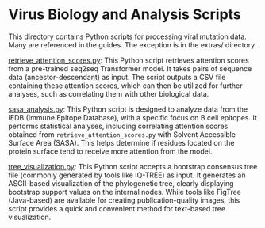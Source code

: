 # Virus Biology and Analysis Scripts

This directory contains Python scripts for processing viral mutation data. Many are referenced in the guides. The exception is in the extras/ directory.

[retrieve_attention_scores.py](./extras/retrieve_attention_scores.py): This Python script retrieves attention scores from a pre-trained seq2seq Transformer model. It takes pairs of sequence data (ancestor-descendant) as input. The script outputs a CSV file containing these attention scores, which can then be utilized for further analyses, such as correlating them with other biological data.
	
[sasa_analysis.py](./extras/sasa_analysis.py): This Python script is designed to analyze data from the IEDB (Immune Epitope Database), with a specific focus on B cell epitopes. It performs statistical analyses, including correlating attention scores obtained from `retrieve_attention_scores.py` with Solvent Accessible Surface Area (SASA). This helps determine if residues located on the protein surface tend to receive more attention from the model.
	
[tree_visualization.py](./extras/tree_visualization.py): This Python script accepts a bootstrap consensus tree file (commonly generated by tools like IQ-TREE) as input. It generates an ASCII-based visualization of the phylogenetic tree, clearly displaying bootstrap support values on the internal nodes. While tools like FigTree (Java-based) are available for creating publication-quality images, this script provides a quick and convenient method for text-based tree visualization.
